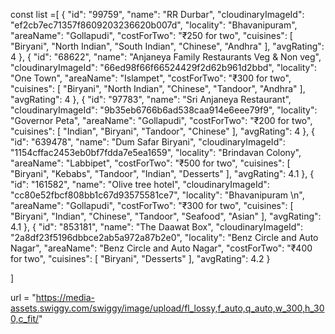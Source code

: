 const list =[
{
              "id": "99759",
              "name": "RR Durbar",
              "cloudinaryImageId": "ef2cb7ec71357f8609203236620b007d",
              "locality": "Bhavanipuram",
              "areaName": "Gollapudi",
              "costForTwo": "₹250 for two",
              "cuisines": [
                "Biryani",
                "North Indian",
                "South Indian",
                "Chinese",
                "Andhra"
              ],
              "avgRating": 4
},
{
              "id": "68622",
              "name": "Anjaneya Family Restaurants Veg & Non veg",
              "cloudinaryImageId": "66ed98f66f66524429f2d62b961d2bbd",
              "locality": "One Town",
              "areaName": "Islampet",
              "costForTwo": "₹300 for two",
              "cuisines": [
                "Biryani",
                "North Indian",
                "Chinese",
                "Tandoor",
                "Andhra"
              ],
              "avgRating": 4
},
{
             "id": "97783",
              "name": "Sri Anjaneya Restaurant",
              "cloudinaryImageId": "9b35eb6766b6ad538caa914e6eee79f9",
              "locality": "Governor Peta",
              "areaName": "Gollapudi",
              "costForTwo": "₹200 for two",
              "cuisines": [
                "Indian",
                "Biryani",
                "Tandoor",
                "Chinese"
              ],
              "avgRating": 4
},
{
              "id": "639478",
              "name": "Dum Safar Biryani",
              "cloudinaryImageId": "1154cffac2453eb0bf7fdda7e5ea1659",
              "locality": "Brindavan Colony",
              "areaName": "Labbipet",
              "costForTwo": "₹500 for two",
              "cuisines": [
                "Biryani",
                "Kebabs",
                "Tandoor",
                "Indian",
                "Desserts"
              ],
              "avgRating": 4.1
},
{
              "id": "161582",
              "name": "Olive tree hotel",
              "cloudinaryImageId": "cc80e52fbcf808bb1c67d93575581ce7",
              "locality": "Bhavanipuram \n",
              "areaName": "Gollapudi",
              "costForTwo": "₹300 for two",
              "cuisines": [
                "Biryani",
                "Indian",
                "Chinese",
                "Tandoor",
                "Seafood",
                "Asian"
              ],
              "avgRating": 4.1
},
{ 
              "id": "853181",
              "name": "The Daawat Box",
              "cloudinaryImageId": "2a8df23f5196dbbce2ab5a972a87b2e0",
              "locality": "Benz Circle and Auto Nagar",
              "areaName": "Benz Circle and Auto Nagar",
              "costForTwo": "₹400 for two",
              "cuisines": [
                "Biryani",
                "Desserts"
              ],
              "avgRating": 4.2
}





]

url = "https://media-assets.swiggy.com/swiggy/image/upload/fl_lossy,f_auto,q_auto,w_300,h_300,c_fit/"